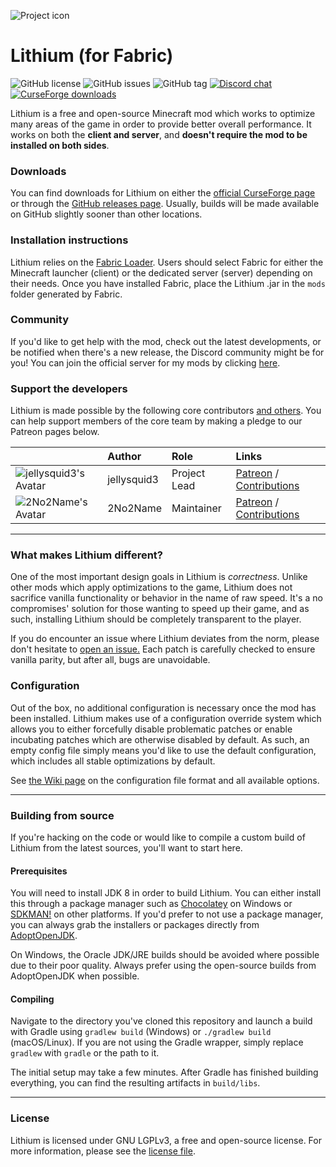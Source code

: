 ![Project icon](https://git-assets.jellysquid.me/hotlink-ok/lithium/icon-rounded-128px.png)

# Lithium (for Fabric)
![GitHub license](https://img.shields.io/github/license/jellysquid3/lithium-fabric.svg)
![GitHub issues](https://img.shields.io/github/issues/jellysquid3/lithium-fabric.svg)
![GitHub tag](https://img.shields.io/github/tag/jellysquid3/lithium-fabric.svg)
[![Discord chat](https://img.shields.io/badge/chat%20on-discord-7289DA)](https://jellysquid.me/discord)
[![CurseForge downloads](http://cf.way2muchnoise.eu/full_360438_downloads.svg)](https://www.curseforge.com/minecraft/mc-mods/lithium)

Lithium is a free and open-source Minecraft mod which works to optimize many areas of the game in order to provide
better overall performance. It works on both the **client and server**, and **doesn't require the mod to be installed
on both sides**.

### Downloads

You can find downloads for Lithium on either the [official CurseForge page](https://www.curseforge.com/minecraft/mc-mods/lithium)
or through the [GitHub releases page](https://github.com/jellysquid3/lithium-fabric/releases). Usually, builds will be
made available on GitHub slightly sooner than other locations.

### Installation instructions

Lithium relies on the [Fabric Loader](https://fabricmc.net/use). Users should select Fabric for either the Minecraft launcher (client) or
the dedicated server (server) depending on their needs.
Once you have installed Fabric, place the Lithium .jar in the `mods` folder generated by Fabric.

### Community

If you'd like to get help with the mod, check out the latest developments, or be notified when there's a new release,
the Discord community might be for you! You can join the official server for my mods by clicking
[here](https://jellysquid.me/discord).

### Support the developers

Lithium is made possible by the following core contributors [and others](https://github.com/jellysquid3/lithium-fabric/graphs/contributors).
You can help support members of the core team by making a pledge to our Patreon pages below.

|    | Author   | Role   | Links   |
|----|:---------|:-------|:--------|
| ![jellysquid3's Avatar](https://avatars3.githubusercontent.com/u/1363084?s=32) | jellysquid3 | Project Lead | [Patreon](https://patreon.com/jellysquid) / [Contributions](https://github.com/jellysquid3/lithium-fabric/commits?author=jellysquid3) |
| ![2No2Name's Avatar](https://avatars3.githubusercontent.com/u/50278648?s=32) | 2No2Name | Maintainer | [Patreon](https://patreon.com/2No2Name) / [Contributions](https://github.com/jellysquid3/lithium-fabric/commits?author=2No2Name) |

---

### What makes Lithium different?

One of the most important design goals in Lithium is *correctness*. Unlike other mods which apply optimizations to the
game, Lithium does not sacrifice vanilla functionality or behavior in the name of raw speed. It's a no compromises'
solution for those wanting to speed up their game, and as such, installing Lithium should be completely transparent
to the player.

If you do encounter an issue where Lithium deviates from the norm, please don't hesitate to
[open an issue.](https://github.com/jellysquid3/lithium-fabric/issues) Each patch is carefully checked to ensure
vanilla parity, but after all, bugs are unavoidable.

### Configuration

Out of the box, no additional configuration is necessary once the mod has been installed. Lithium makes use of a
configuration override system which allows you to either forcefully disable problematic patches or enable incubating
patches which are otherwise disabled by default. As such, an empty config file simply means you'd like to use the
default configuration, which includes all stable optimizations by default. 

See [the Wiki page](https://github.com/jellysquid3/lithium-fabric/wiki/Configuration-File) on the configuration file
format and all available options.

---

### Building from source

If you're hacking on the code or would like to compile a custom build of Lithium from the latest sources, you'll want
to start here.

#### Prerequisites

You will need to install JDK 8 in order to build Lithium. You can either install this through a package manager such as
[Chocolatey](https://chocolatey.org/) on Windows or [SDKMAN!](https://sdkman.io/) on other platforms. If you'd prefer to
not use a package manager, you can always grab the installers or packages directly from
[AdoptOpenJDK](https://adoptopenjdk.net/).

On Windows, the Oracle JDK/JRE builds should be avoided where possible due to their poor quality. Always prefer using
the open-source builds from AdoptOpenJDK when possible.

#### Compiling

Navigate to the directory you've cloned this repository and launch a build with Gradle using `gradlew build` (Windows)
or `./gradlew build` (macOS/Linux). If you are not using the Gradle wrapper, simply replace `gradlew` with `gradle`
or the path to it.

The initial setup may take a few minutes. After Gradle has finished building everything, you can find the resulting
artifacts in `build/libs`.

---

### License

Lithium is licensed under GNU LGPLv3, a free and open-source license. For more information, please see the
[license file](https://github.com/jellysquid3/lithium-fabric/blob/1.16.x/fabric/LICENSE.txt).
